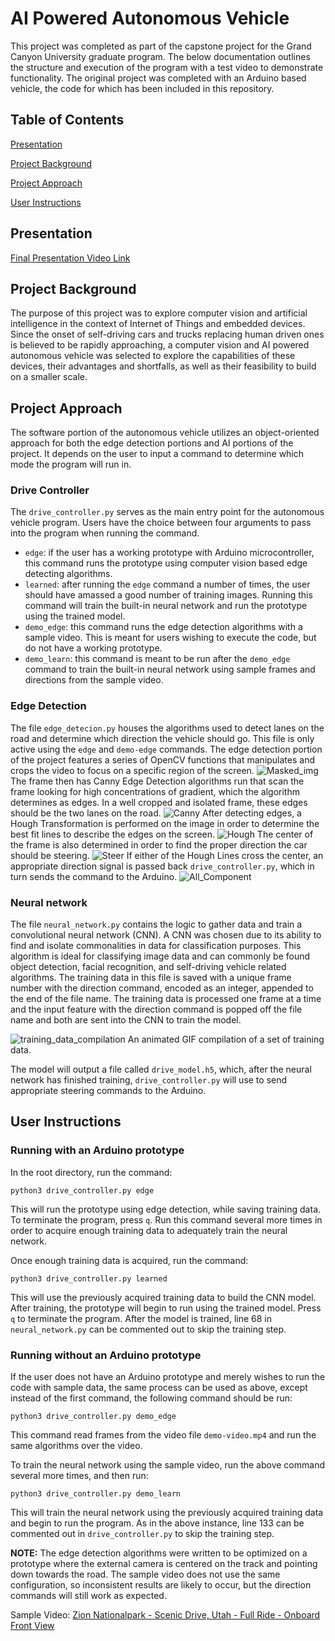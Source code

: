 # AI Powered Autonomous Vehicle
This project was completed as part of the capstone project for the Grand Canyon University 
graduate program. The below documentation outlines the 
structure and execution of the program with a test video 
to demonstrate functionality. The original project was 
completed with an Arduino based vehicle, the code for 
which has been included in this repository.

## Table of Contents
[Presentation](##Presentation)

[Project Background](##Project%20Background)

[Project Approach](##Project%20Apprach)

[User Instructions](##User%20Instructions)

## Presentation
[Final Presentation Video Link](https://www.youtube.com/watch?v=N61lNMnK5ZU)

## Project Background
The purpose of this project was to explore computer vision and artificial intelligence in the context of Internet of Things and embedded devices. Since the onset of self-driving cars and trucks replacing human driven ones is believed to be rapidly approaching, a computer vision and AI powered autonomous vehicle was selected to explore the capabilities of these devices, their advantages and shortfalls, as well as their feasibility to build on a smaller scale.

## Project Approach
The software portion of the autonomous vehicle utilizes an object-oriented approach for both the edge detection portions and AI portions of the project. It depends on the user to input a command to determine which mode the program will run in.

### Drive Controller
The `drive_controller.py` serves as the main entry point for the autonomous vehicle program. Users have the choice between four arguments to pass into the program when running the command.

* `edge`: if the user has a working prototype with Arduino microcontroller, this command runs the prototype using computer vision based edge detecting algorithms.
* `learned`: after running the `edge` command a number of times, the user should have amassed a good number of training images. Running this command will train the built-in neural network and run the prototype using the trained model.
* `demo_edge`: this command runs the edge detection algorithms with a sample video. This is meant for users wishing to execute the code, but do not have a working prototype.
* `demo_learn`: this command is meant to be run after the `demo_edge` command to train the built-in neural network using sample frames and directions from the sample video.

### Edge Detection
The file `edge_detecion.py` houses the algorithms used to detect lanes on the road and determine which direction the vehicle should go. This file is only active using the `edge` and `demo-edge` commands. The edge detection portion of the project features a series of OpenCV functions that manipulates and crops the video to focus on a specific region of the screen. 
![Masked_img](./project_images/masked.png)
The frame then has Canny Edge Detection algorithms run that scan the frame looking for high concentrations of gradient, which the algorithm determines as edges. In a well cropped and isolated frame, these edges should be the two lanes on the road. 
![Canny](./project_images/canny_img.png)
After detecting edges, a Hough Transformation is performed on the image in order to determine the best fit lines to describe the edges on the screen. 
![Hough](./project_images/hough.png)
The center of the frame is also determined in order to find the proper direction the car should be steering. 
![Steer](./project_images/steering.png)
If either of the Hough Lines cross the center, an appropriate direction signal is passed back `drive_controller.py`, which in turn sends the command to the Arduino.
![All_Component](./project_images/all_component.png)

### Neural network
The file `neural_network.py` contains the logic to gather data and train a convolutional neural network (CNN). A CNN was chosen due to its ability to find and isolate commonalities in data for classification purposes. This algorithm is ideal for classifying image data and can commonly be found object detection, facial recognition, and self-driving vehicle related algorithms. The training data in this file is saved with a unique frame number with the direction command, encoded as an integer, appended to the end of the file name. The training data is processed one frame at a time and the input feature with the direction command is popped off the file name and both are sent into the CNN to train the model. 

![training_data_compilation](./project_images/test_data_compiilation.gif)
An animated GIF compilation of a set of training data.

The model will output a file called `drive_model.h5`, which, after the neural network has finished training, `drive_controller.py` will use to send appropriate steering commands to the Arduino.

## User Instructions
### Running with an Arduino prototype
In the root directory, run the command:

`python3 drive_controller.py edge`

This will run the prototype using edge detection, while saving training data. To terminate the program, press `q`. Run this command several more times in order to acquire enough training data to adequately train the neural network.

Once enough training data is acquired, run the command:

`python3 drive_controller.py learned`

This will use the previously acquired training data to build the CNN model. After training, the prototype will begin to run using the trained model. Press `q` to terminate the program. After the model is trained, line 68 in `neural_network.py` can be commented out to skip the training step.

### Running without an Arduino prototype
If the user does not have an Arduino prototype and merely wishes to run the code with sample data, the same process can be used as above, except instead of the first command, the following command should be run:

`python3 drive_controller.py demo_edge`

This command read frames from the video file `demo-video.mp4` and run the same algorithms over the video.

To train the neural network using the sample video, run the above command several more times, and then run:

`python3 drive_controller.py demo_learn`

This will train the neural network using the previously acquired training data and begin to run the program. As in the above instance, line 133 can be commented out in `drive_controller.py` to skip the training step.


**NOTE:** The edge detection algorithms were written to be optimized on a prototype where the external camera is centered on the track and pointing down towards the road. The sample video does not use the same configuration, so inconsistent results are likely to occur, but the direction commands will still work as expected.

Sample Video: 
[Zion Nationalpark - Scenic Drive, Utah - Full Ride - Onboard Front View](https://www.youtube.com/watch?v=rXKt0qhFN-Y)
